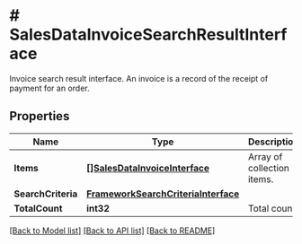 # # SalesDataInvoiceSearchResultInterface
Invoice search result interface. An invoice is a record of the receipt of payment for an order.

## Properties 


Name | Type | Description | Notes
------------ | ------------- | ------------- | -------------
**Items**| [**[]SalesDataInvoiceInterface**](SalesDataInvoiceInterface.md) | Array of collection items.  |
**SearchCriteria**| [**FrameworkSearchCriteriaInterface**](FrameworkSearchCriteriaInterface.md) |   |
**TotalCount**| **int32** | Total count.  |


[[Back to Model list]](../../README.md#models) [[Back to API list]](../../README.md#endpoints) [[Back to README]](../../README.md)

